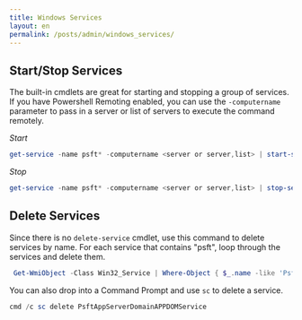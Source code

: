 ```yaml
---
title: Windows Services
layout: en
permalink: /posts/admin/windows_services/
---
```


## Start/Stop Services

The built-in cmdlets are great for starting and stopping a group of services. If you have Powershell Remoting enabled, you can use the `-computername` parameter to pass in a server or list of servers to execute the command remotely.

*Start*

```powershell
get-service -name psft* -computername <server or server,list> | start-service
```

*Stop*

```powershell
get-service -name psft* -computername <server or server,list> | stop-service
```

## Delete Services

Since there is no `delete-service` cmdlet, use this command to delete services by name. For each service that contains "psft", loop through the services and delete them.

```powershell
 Get-WmiObject -Class Win32_Service | Where-Object { $_.name -like 'Psft*' } | % { $_.delete() }
```

You can also drop into a Command Prompt and use `sc` to delete a service.

```powershell
cmd /c sc delete PsftAppServerDomainAPPDOMService
```
